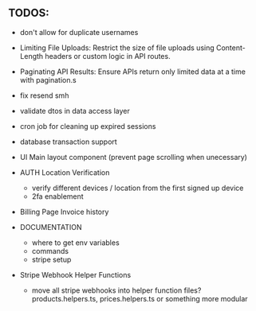 ## TODOS:

- don't allow for duplicate usernames
- Limiting File Uploads: Restrict the size of file uploads using Content-Length headers or custom logic in API routes.
- Paginating API Results: Ensure APIs return only limited data at a time with pagination.s
- fix resend smh

- validate dtos in data access layer
- cron job for cleaning up expired sessions
- database transaction support
- UI Main layout component (prevent page scrolling when unecessary)
- AUTH Location Verification
  - verify different devices / location from the first signed up device
  - 2fa enablement
- Billing Page Invoice history
- DOCUMENTATION
  - where to get env variables
  - commands
  - stripe setup
- Stripe Webhook Helper Functions
  - move all stripe webhooks into helper function files? products.helpers.ts, prices.helpers.ts or something more modular
